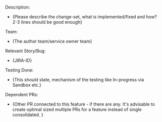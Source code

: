 Description: 
- {Please describe the change-set, what is implemented/fixed and how?  2-3 lines should be good enough} 

Team:
- {The author team/service owner team}

Relevant Story/Bug:
- {JIRA-ID}

Testing Done: 
- {This should state, mechanism of the testing like In-progress via Sandbox  etc.}

Dependent PRs: 
- {Other PR connected to this feature - if there are any.
   It's advisable to create optimal sized multiple PRs for a feature instead of single consolidated.
   } 
